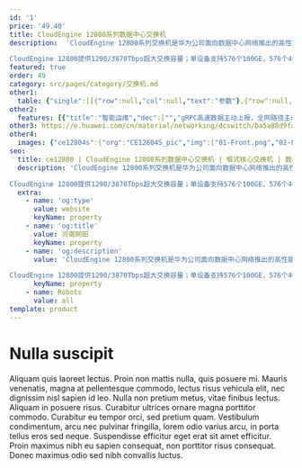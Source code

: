 ```yaml
---
id: '1'
price: '49.40'
title: CloudEngine 12800系列数据中心交换机
description:  'CloudEngine 12800系列交换机是华为公司面向数据中心网络推出的高性能核心交换机，提供稳定、可靠、安全的高性能L2/L3层交换服务，实现弹性、虚拟、敏捷和高品质的网络。

CloudEngine 12800提供1290/3870Tbps超大交换容量；单设备支持576个100GE，576个40GE，2304个25GE或2304个10GE全线速接口。CloudEngine 12800系列支持工业级可靠性，以及严格前后风道设计，并支持全面的虚拟化能力和丰富的数据中心特性。此外，CloudEngine 12800系列采用了多种绿色节能创新技术，大幅降低设备能源消耗。'
featured: true
order: 49
category: src/pages/category/交换机.md
other1: 
  table: {"single":[[{"row":null,"col":null,"text":"参数"},{"row":null,"col":null,"text":"CloudEngine 12804S"},{"row":null,"col":null,"text":"CloudEngine 12808S"},{"row":null,"col":null,"text":"CloudEngine 12804"},{"row":null,"col":null,"text":"CloudEngine 12808"},{"row":null,"col":null,"text":"CloudEngine 12816"}],[{"row":null,"col":null,"text":"交换容量（Tbps）"},{"row":null,"col":null,"text":"387/1161"},{"row":null,"col":null,"text":"645/1935"},{"row":null,"col":null,"text":"387/1161"},{"row":null,"col":null,"text":"645/1935"},{"row":null,"col":null,"text":"1290/3870"}],[{"row":null,"col":null,"text":"包转发率（Mpps）"},{"row":null,"col":null,"text":"115,200"},{"row":null,"col":null,"text":"230,400"},{"row":null,"col":null,"text":"115,200"},{"row":null,"col":null,"text":"230,400"},{"row":null,"col":null,"text":"460,800"}],[{"row":null,"col":null,"text":"业务槽位"},{"row":null,"col":null,"text":"4"},{"row":null,"col":null,"text":"8"},{"row":null,"col":null,"text":"4"},{"row":null,"col":null,"text":"8"},{"row":null,"col":null,"text":"16"}],[{"row":null,"col":null,"text":"交换网槽位"},{"row":null,"col":null,"text":"2"},{"row":null,"col":null,"text":"4"},{"row":null,"col":null,"text":"6"},{"row":null,"col":null,"text":"6"},{"row":null,"col":null,"text":"6"}],[{"row":null,"col":null,"text":"交换架构"},{"row":null,"col":"5","text":"Clos交换架构、信元交换、VoQ、分布式大缓存"}],[{"row":null,"col":null,"text":"风道类型"},{"row":null,"col":"5","text":"标准前后风道"}],[{"row":null,"col":null,"text":"设备虚拟化"},{"row":null,"col":"5","text":"支持VS（1:16虚拟化）\n支持CSS集群"}],[{"row":null,"col":null,"text":"网络虚拟化"},{"row":null,"col":"5","text":"支持M-LAG\n支持VXLAN routing 和VXLAN bridging\n支持BGP-EVPN\n支持QinQ access VXLAN"}],[{"row":null,"col":null,"text":"智能运维"},{"row":null,"col":"5","text":"支持全网路径探测\n支持Telemetry"}],[{"row":null,"col":null,"text":"虚拟机感知与交换"},{"row":null,"col":"5","text":"支持iMaster NCE-Fabric\n支持VEPA（Virtual Ethernet Port Aggregator）"}],[{"row":null,"col":null,"text":"数据中心互联"},{"row":null,"col":"5","text":"支持BGP-EVPN"}],[{"row":null,"col":null,"text":"可编程特性"},{"row":null,"col":"5","text":"支持OpenFlow协议\n支持Ansible自动化配置，Module开源发布"}]]}
other2:
  features: [{"title":"智能运维","dec":["","gRPC高速数据主动上报，全网路径主动探测，实时监测网络健康状态",""]},{"title":"虚拟","dec":["","1:16核心虚拟化，BGP-EVPN支持跨数据中心资源共享；Overlay虚拟化网络（VXLAN）的高性能硬件网关，支撑高达16M多租户的数据中心运营",""]},{"title":"品质","dec":["","专利的严格前后风道设计，线卡网板风道独立，提高散热效率；多种绿色节能创新技术，降低机房能耗。",""]}]
other3: https://e.huawei.com/cn/material/networking/dcswitch/ba5a88d9fa674965a354bdf747376233
other4:
  images: {"ce12804s":{"org":"CE12804S_pic","img":["01-Front.png","02-Front_looking_down.png","03-Front_left.png","05-Front_right.png","07-Rear.png","09-Rear_left_looking_down.png","10-Rear_right_looking_down.png","11-Left_side.png","12-Right_side.png"]}}
seo:
  title: ce12800 | CloudEngine 12800系列数据中心交换机 | 框式核心交换机 | 数据中心交换机 | 交换机 | 企业网络
  description: 'CloudEngine 12800系列交换机是华为公司面向数据中心网络推出的高性能核心交换机，提供稳定、可靠、安全的高性能L2/L3层交换服务，实现弹性、虚拟、敏捷和高品质的网络。

CloudEngine 12800提供1290/3870Tbps超大交换容量；单设备支持576个100GE，576个40GE，2304个25GE或2304个10GE全线速接口。CloudEngine 12800系列支持工业级可靠性，以及严格前后风道设计，并支持全面的虚拟化能力和丰富的数据中心特性。此外，CloudEngine 12800系列采用了多种绿色节能创新技术，大幅降低设备能源消耗。'
  extra:
    - name: 'og:type'
      value: website
      keyName: property
    - name: 'og:title'
      value: 河南网田
      keyName: property
    - name: 'og:description'
      value: 'CloudEngine 12800系列交换机是华为公司面向数据中心网络推出的高性能核心交换机，提供稳定、可靠、安全的高性能L2/L3层交换服务，实现弹性、虚拟、敏捷和高品质的网络。

CloudEngine 12800提供1290/3870Tbps超大交换容量；单设备支持576个100GE，576个40GE，2304个25GE或2304个10GE全线速接口。CloudEngine 12800系列支持工业级可靠性，以及严格前后风道设计，并支持全面的虚拟化能力和丰富的数据中心特性。此外，CloudEngine 12800系列采用了多种绿色节能创新技术，大幅降低设备能源消耗。'
      keyName: property
    - name: Robots
      value: all
template: product
---
```


# Nulla suscipit

Aliquam quis laoreet lectus. Proin non mattis nulla, quis posuere mi. Mauris venenatis, magna at pellentesque commodo, lectus risus vehicula elit, nec dignissim nisl sapien id leo. Nulla non pretium metus, vitae finibus lectus. Aliquam in posuere risus. Curabitur ultrices ornare magna porttitor commodo. Curabitur eu tempor orci, sed pretium quam. Vestibulum condimentum, arcu nec pulvinar fringilla, lorem odio varius arcu, in porta tellus eros sed neque. Suspendisse efficitur eget erat sit amet efficitur. Proin maximus nibh eu sapien consequat, non porttitor risus consequat. Donec maximus odio sed nibh convallis luctus.